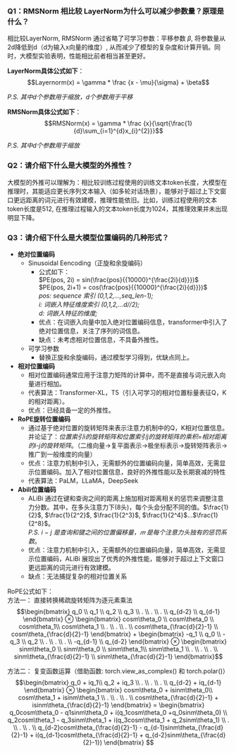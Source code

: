 ### Q1：RMSNorm 相比较 LayerNorm为什么可以减少参数量？原理是什么？
相比较LayerNorm, RMSNorm 通过省略了可学习参数：平移参数 $\beta$, 将参数量从2d降低到d（d为输入x向量的维度）, 从而减少了模型的复杂度和计算开销。同时，大模型实验表明，性能相比前者相当甚至更好。  

**LayerNorm具体公式如下**：  
$$Layernorm(x) = \gamma * \frac {x - \mu}{\sigma} + \beta$$ 

*P.S. 其中d个参数用于缩放，d个参数用于平移*  

**RMSNorm具体公式如下**：  
$$RMSNorm(x) = \gamma * \frac {x}{\sqrt{\frac{1}{d}\sum_{i=1}^{d}x_{i}^{2}}}$$

*P.S. 其中d个参数用于缩放*  


### Q2：请介绍下什么是大模型的外推性？
大模型的外推可以理解为：相比较训练过程使用的训练文本token长度，大模型在推理时，其能适应更长序列文本输入（如多轮对话场景），能够对于超过上下文窗口更远距离的词元进行有效建模，推理性能依旧。比如，训练过程使用的文本token长度是512, 在推理过程输入的文本token长度为1024，其推理效果并未出现明显下降。


### Q3：请介绍下什么是大模型位置编码的几种形式？
+ **绝对位置编码**  
  + Sinusoidal Eencoding（正旋和余旋编码）
    + 公式如下：  
    $PE(pos, 2i) = sin(\frac{pos}{{10000}^{\frac{2i}{d}}})$  
    $PE(pos, 2i+1) = cos(\frac{pos}{{10000}^{\frac{2i}{d}}})$  
    *pos: sequence 索引 (0,1,2,...,seq_len-1);   
    i: 词嵌入特征维度索引 (0,1,2,...d//2);   
    d: 词嵌入特征的维度;*
    + 优点：在词嵌入向量中加入绝对位置编码信息，transformer中引入了绝对位置信息，关注了序列的词信息。
    + 缺点：未考虑相对位置信息，不具备外推性。
  + 可学习参数
    + 替换正旋和余旋编码，通过模型学习得到，优缺点同上。
+ **相对位置编码**
    + 相对位置编码通常应用于注意力矩阵的计算中，而不是直接与词元嵌入向量进行相加。
    + 代表算法：Transformer-XL，T5（引入可学习的相对位置标量表征Q，K的相对距离）。
    + 优点：已经具备一定的外推性。
+ **RoPE旋转位置编码**
    + 通过基于绝对位置的旋转矩阵来表示注意力机制中的Q，K相对位置信息。并论证了：*位置索引i的旋转矩阵和位置索引j的旋转矩阵的乘积=相对距离的i-j的旋转矩阵*。（二维向量->复平面表示->极坐标表示->旋转矩阵表示->推广到一般维度的向量）
    + 优点：注意力机制中引入，无需额外的位置编码向量，简单高效，无需显示位置编码。加入了相对位置信息，良好的外推性能以及长期衰减的特性
    + 代表算法：PaLM，LLaMA，DeepSeek
+ **Abili位置编码**
    + ALiBi 通过在键和查询之间的距离上施加相对距离相关的惩罚来调整注意力分数。其中，在多头注意力下(8头)，每个头会分配不同的值。$\frac{1}{2}$, $\frac{1}{2^2}$, $\frac{1}{2^3}$, $\frac{1}{2^4}$...$\frac{1}{2^8}$。  
    *P.S. i − j 是查询和键之间的位置偏移量，𝑚 是每个注意力头独有的惩罚系数*。
    + 优点：注意力机制中引入，无需额外的位置编码向量，简单高效，无需显示位置编码，ALiBi 展现出了优秀的外推性能，能够对于超过上下文窗口更远距离的词元进行有效建模。
    + 缺点：无法捕捉复杂的相对位置关系

RoPE公式如下：  
方法一： 直接转换稀疏旋转矩阵为逐元素乘法  
$$\begin{bmatrix} q_0 \\ q_1 \\ q_2 \\ q_3 \\ . \\ . \\ . \\ q_{d-2} \\ q_{d-1} \end{bmatrix} ⊗ \begin{bmatrix} cosm\theta_0 \\ cosm\theta_0 \\ cosm\theta_1\\ cosm\theta_1 \\ . \\ . \\ . \\ cosm\theta_{\frac{d}{2}-1} \\ cosm\theta_{\frac{d}{2}-1} \end{bmatrix}  + \begin{bmatrix} -q_1 \\ q_0 \\ -q_3 \\ q_2 \\ . \\ . \\ . \\ -q_{d-1} \\ q_{d-2} \end{bmatrix} ⊗ \begin{bmatrix} sinm\theta_0 \\ sinm\theta_0 \\ sinm\theta_1\\ sinm\theta_1 \\ . \\ . \\ . \\ sinm\theta_{\frac{d}{2}-1} \\ sinm\theta_{\frac{d}{2}-1} \end{bmatrix}$$ 

方法二： 复变函数运算（借助函数: torch.view_as_complex() 和 torch.polar()）  
$$\begin{bmatrix} q_0 + iq_1\\ q_2 + iq_3 \\ . \\ . \\ . \\ q_{d-2} + iq_{d-1}  \end{bmatrix} ⊗  \begin{bmatrix} cosm\theta_0 + isinm\theta_0\\ cosm\theta_1 + isinm\theta_1 \\ . \\ . \\ . \\ cosm\theta_{\frac{d}{2}-1} + isinm\theta_{\frac{d}{2}-1}  \end{bmatrix} = \begin{bmatrix} q_0cosm\theta_0 - q1sinm\theta_0 + i(q_1cosm\theta_0 +q_0sinm\theta_0) \\ q_2cosm\theta_1 - q_3sinm\theta_1 + i(q_3cosm\theta_1 + q_2sinm\theta_1) \\ . \\ . \\ . \\ q_{d-2}cosm\theta_{\frac{d}{2}-1} - q_{d-1}sinm\theta_{\frac{d}{2}-1} + i(q_{d-1}cosm\theta_{\frac{d}{2}-1} + q_{d-2}sinm\theta_{\frac{d}{2}-1})  \end{bmatrix} $$ 